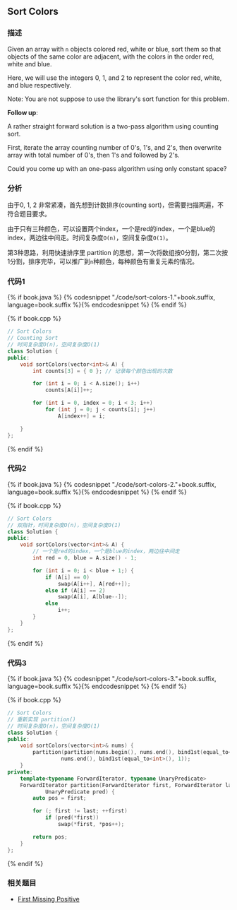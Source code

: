 ## Sort Colors


### 描述

Given an array with `n` objects colored red, white or blue, sort them so that objects of the same color are adjacent, with the colors in the order red, white and blue.

Here, we will use the integers 0, 1, and 2 to represent the color red, white, and blue respectively.

Note:
You are not suppose to use the library's sort function for this problem.

**Follow up**:

A rather straight forward solution is a two-pass algorithm using counting sort.

First, iterate the array counting number of 0's, 1's, and 2's, then overwrite array with total number of 0's, then 1's and followed by 2's.

Could you come up with an one-pass algorithm using only constant space?


### 分析

由于0, 1, 2 非常紧凑，首先想到计数排序(counting sort)，但需要扫描两遍，不符合题目要求。

由于只有三种颜色，可以设置两个index，一个是red的index，一个是blue的index，两边往中间走。时间复杂度`O(n)`，空间复杂度`O(1)`。

第3种思路，利用快速排序里 partition 的思想，第一次将数组按0分割，第二次按1分割，排序完毕，可以推广到`n`种颜色，每种颜色有重复元素的情况。


### 代码1

{% if book.java %}
{% codesnippet "./code/sort-colors-1."+book.suffix, language=book.suffix %}{% endcodesnippet %}
{% endif %}

{% if book.cpp %}
```cpp
// Sort Colors
// Counting Sort
// 时间复杂度O(n)，空间复杂度O(1)
class Solution {
public:
    void sortColors(vector<int>& A) {
        int counts[3] = { 0 }; // 记录每个颜色出现的次数

        for (int i = 0; i < A.size(); i++)
            counts[A[i]]++;

        for (int i = 0, index = 0; i < 3; i++)
            for (int j = 0; j < counts[i]; j++)
                A[index++] = i;

    }
};
```
{% endif %}

### 代码2

{% if book.java %}
{% codesnippet "./code/sort-colors-2."+book.suffix, language=book.suffix %}{% endcodesnippet %}
{% endif %}

{% if book.cpp %}
```cpp
// Sort Colors
// 双指针，时间复杂度O(n)，空间复杂度O(1)
class Solution {
public:
    void sortColors(vector<int>& A) {
        // 一个是red的index，一个是blue的index，两边往中间走
        int red = 0, blue = A.size() - 1;

        for (int i = 0; i < blue + 1;) {
            if (A[i] == 0)
                swap(A[i++], A[red++]);
            else if (A[i] == 2)
                swap(A[i], A[blue--]);
            else
                i++;
        }
    }
};
```
{% endif %}


### 代码3

{% if book.java %}
{% codesnippet "./code/sort-colors-3."+book.suffix, language=book.suffix %}{% endcodesnippet %}
{% endif %}

{% if book.cpp %}
```cpp
// Sort Colors
// 重新实现 partition()
// 时间复杂度O(n)，空间复杂度O(1)
class Solution {
public:
    void sortColors(vector<int>& nums) {
        partition(partition(nums.begin(), nums.end(), bind1st(equal_to<int>(), 0)),
                 nums.end(), bind1st(equal_to<int>(), 1));
    }
private:
    template<typename ForwardIterator, typename UnaryPredicate>
    ForwardIterator partition(ForwardIterator first, ForwardIterator last,
            UnaryPredicate pred) {
        auto pos = first;

        for (; first != last; ++first)
            if (pred(*first))
                swap(*first, *pos++);

        return pos;
    }
};
```
{% endif %}


### 相关题目

* [First Missing Positive](../bucket-sort/first-missing-positive.md)

